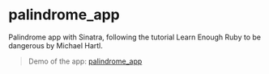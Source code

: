 # palindrome_app
Palindrome app with Sinatra, following the tutorial Learn Enough Ruby to be dangerous by Michael Hartl.
> Demo of the app: [palindrome_app](https://palindrome-app-sinatra.herokuapp.com)
